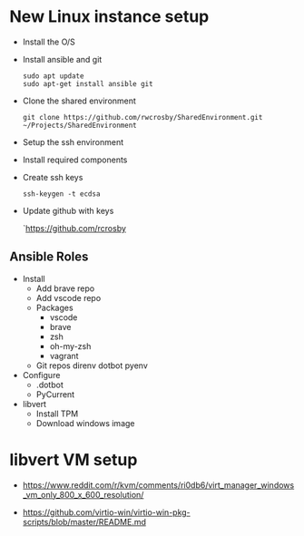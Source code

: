 # New Linux instance setup

- Install the O/S

- Install ansible and git

    ```
    sudo apt update
    sudo apt-get install ansible git
    ```

- Clone the shared environment

    `git clone https://github.com/rwcrosby/SharedEnvironment.git ~/Projects/SharedEnvironment`


- Setup the ssh environment

- Install required components

- Create ssh keys

    `ssh-keygen -t ecdsa`

- Update github with keys

    `https://github.com/rcrosby

## Ansible Roles

- Install
    - Add brave repo
    - Add vscode repo
    - Packages
        - vscode
        - brave
        - zsh
        - oh-my-zsh
        - vagrant
    - Git repos
        direnv
        dotbot
        pyenv
- Configure
    - .dotbot
    - PyCurrent
- libvert
    - Install TPM
    - Download windows image
    
# libvert VM setup

- https://www.reddit.com/r/kvm/comments/ri0db6/virt_manager_windows_vm_only_800_x_600_resolution/

- https://github.com/virtio-win/virtio-win-pkg-scripts/blob/master/README.md


